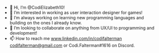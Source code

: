 - 👋 Hi, I’m @CodiElizabeth10!
- 👀 I’m interested in working as user interaction designer for games!
- 🌱 I’m always working on learning new programming languages and building on the ones I already know.
- 💞️ I’m looking to collaborate on anything from UX/UI to programming and development!
- 📫 How to reach me www.linkedin.com/in/codifalterman codifalterman@gmail.com or Codi.Falterman#1616 on Discord.

<!---
CodiElizabeth10/CodiElizabeth10 is a ✨ special ✨ repository because its `README.md` (this file) appears on your GitHub profile.
You can click the Preview link to take a look at your changes.
--->
